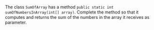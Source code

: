 The class `SumOfArray` has a method `public static int sumOfNumbersInArray(int[] array)`. Complete the method so that it computes and returns the sum of the numbers in the array it receives as parameter.